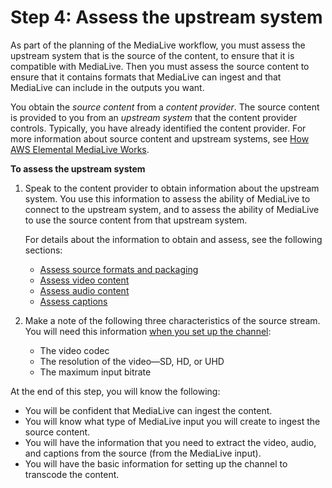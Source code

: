 # Step 4: Assess the upstream system<a name="evaluate-upstream-system"></a>

As part of the planning of the MediaLive workflow, you must assess the upstream system that is the source of the content, to ensure that it is compatible with MediaLive\. Then you must assess the source content to ensure that it contains formats that MediaLive can ingest and that MediaLive can include in the outputs you want\. 

You obtain the *source content* from a *content provider*\. The source content is provided to you from an *upstream system* that the content provider controls\. Typically, you have already identified the content provider\. For more information about source content and upstream systems, see [How AWS Elemental MediaLive Works](how-medialive-works-channels.md)\.

**To assess the upstream system**

1. Speak to the content provider to obtain information about the upstream system\. You use this information to assess the ability of MediaLive to connect to the upstream system, and to assess the ability of MediaLive to use the source content from that upstream system\.

   For details about the information to obtain and assess, see the following sections:
   + [Assess source formats and packaging](uss-obtain-info.md)
   + [Assess video content](assess-uss-source.md)
   + [Assess audio content](assess-uss-audio.md)
   + [Assess captions](assess-uss-captions.md)

1. Make a note of the following three characteristics of the source stream\. You will need this information [when you set up the channel](input-specification.md):
   + The video codec
   + The resolution of the video—SD, HD, or UHD
   + The maximum input bitrate 

At the end of this step, you will know the following:
+ You will be confident that MediaLive can ingest the content\.
+ You will know what type of MediaLive input you will create to ingest the source content\.
+ You will have the information that you need to extract the video, audio, and captions from the source \(from the MediaLive input\)\.
+ You will have the basic information for setting up the channel to transcode the content\.
